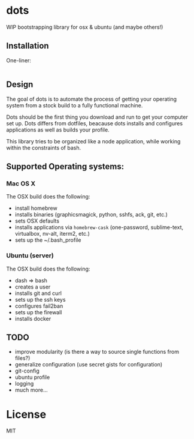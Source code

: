 # dots

WIP bootstrapping library for osx & ubuntu (and maybe others!)

## Installation

One-liner:

```

```

## Design

The goal of dots is to automate the process of getting your operating system from a stock build to a fully functional machine. 

Dots should be the first thing you download and run to get your computer set up. Dots differs from dotfiles, beacause dots installs and configures applications as well as builds your profile.

This library tries to be organized like a node application, while working within the constraints of bash.

## Supported Operating systems:

### Mac OS X

The OSX build does the following:

- install homebrew
- installs binaries (graphicsmagick, python, sshfs, ack, git, etc.)
- sets OSX defaults
- installs applications via `homebrew-cask` (one-password, sublime-text, virtualbox, nv-alt, iterm2, etc.)
- sets up the ~/.bash_profile 

### Ubuntu (server)

The OSX build does the following:

- dash => bash
- creates a user
- installs git and curl
- sets up the ssh keys
- configures fail2ban
- sets up the firewall
- installs docker

## TODO

* improve modularity (is there a way to source single functions from files?)
* generalize configuration (use secret gists for configuration)
* git-config
* ubuntu profile
* logging
* much more...

# License

MIT

